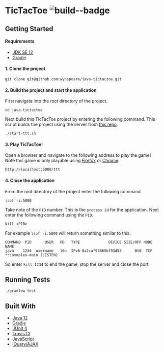 # TicTacToe ![build--badge](https://travis-ci.com/wynspeare/java-tictactoe.svg?branch=master)


## Getting Started

#### Requirements

* [JDK SE 12](https://www.oracle.com/technetwork/java/javase/downloads/index.html)
* [Gradle](https://gradle.org/install/)

#### 1. Clone the project

```
git clone git@github.com:wynspeare/java-tictactoe.git
```

#### 2. Build the project and start the application

First navigate into the root directory of the project.
```
cd java-tictactoe
```

Next build this TicTacToe project by entering the following command.  This script builds the project using the server from [this repo](https://github.com/wynspeare/http-server). 
```
./start-ttt.sh
```
#### 3. Play TicTacToe!

Open a browser and navigate to the following address to play the game!  Note this game is only playable using [Firefox](https://www.mozilla.org/en-US/firefox/new/) or [Chrome](https://support.google.com/chrome/answer/95346?co=GENIE.Platform%3DDesktop&hl=en).

```
http://localhost:5000/ttt
```

#### 4. Close the application
From the root directory of the project enter the following command.
```
lsof -i:5000 
```
Take note of the `PID` number. This is the `process id` for the application. Next enter the following command using the `PID`.
```
kill <PID>
```

For example `lsof -i:5000` will return something similar to this:
```
COMMAND  PID      USER   FD   TYPE             DEVICE SIZE/OFF NODE NAME
java    1234  username   10u  IPv6 0x2caf93869bf93d53      0t0  TCP *:commplex-main (LISTEN)
```

So enter `kill 1234` to end the game, stop the server and close the port.

## Running Tests
```
./gradlew test
```

## Built With

* [Java 12](https://www.oracle.com/technetwork/java/javase/downloads/index.html)
* [Gradle](https://gradle.org//)
* [JUnit 4](https://junit.org/junit4/)
* [Travis CI](https://travis-ci.org/)
* [JavaScript](https://www.javascript.com/)
* [iQuery/AJAX](https://api.jquery.com/jquery.ajax/)
